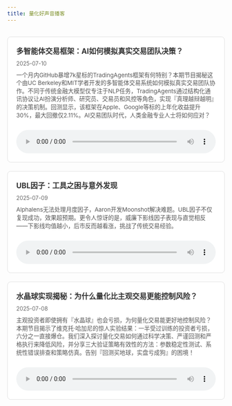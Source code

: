 ```yaml
---
title: 量化好声音播客
---
```


<div class="podcast-grid">
  <div class="podcast-card">
    <div class="podcast-info">
      <h3><a href="/podcast/10-trading-agents/">多智能体交易框架：AI如何模拟真实交易团队决策？</a></h3>
      <p class="podcast-date">2025-07-10</p>
      <p class="podcast-desc">一个月内GitHub暴增7k星标的TradingAgents框架有何特别？本期节目揭秘这个由UC Berkeley和MIT学者开发的多智能体交易系统如何模拟真实交易团队协作。不同于传统金融大模型仅专注于NLP任务，TradingAgents通过结构化通讯协议让AI扮演分析师、研究员、交易员和风控等角色，实现『真理越辩越明』的决策机制。回测显示，该框架在Apple、Google等标的上年化收益提升30%，最大回撤仅2.11%。AI交易团队时代，人类金融专业人士将如何应对？</p>
      <audio controls><source src="https://cdn.jsdelivr.net/gh/zillionare/podcast@main/2025/07/10-final.mp3" type="audio/mpeg">您的浏览器不支持音频播放。</audio>
    </div>
  </div>
  <div class="podcast-card">
    <div class="podcast-info">
      <h3><a href="/podcast/13-ubl-2/">UBL因子：工具之困与意外发现</a></h3>
      <p class="podcast-date">2025-07-09</p>
      <p class="podcast-desc">Alphalens无法处理月度因子，Aaron开发Moonshot解决难题。UBL因子不仅复现成功，效果超预期。更令人惊讶的是，威廉下影线因子表现与直觉相反——下影线均值越小，后市反而越看涨，挑战了传统交易经验。</p>
      <audio controls><source src="https://cdn.jsdelivr.net/gh/zillionare/podcast@main/2025/07/13.mp3" type="audio/mpeg">您的浏览器不支持音频播放。</audio>
    </div>
  </div>
  <div class="podcast-card">
    <div class="podcast-info">
      <h3><a href="/podcast/12-量化交易是怎么控制风险的/">水晶球实现揭秘：为什么量化比主观交易更能控制风险？</a></h3>
      <p class="podcast-date">2025-07-08</p>
      <p class="podcast-desc">主观投资者即使拥有『水晶球』也会亏损，为何量化交易能更好地控制风险？本期节目揭示了维克托·哈加尼的惊人实验结果：一半受过训练的投资者亏损，六分之一直接爆仓。我们深入探讨量化交易如何通过科学决策、严谨回测和严格执行来降低风险，并分享三大验证策略有效性的方法：参数稳定性测试、系统性错误排查和策略仿真。告别『回测买地球，实盘亏成狗』的困境！</p>
      <audio controls><source src="https://cdn.jsdelivr.net/gh/zillionare/podcast@main/2025/07/12-final.mp3" type="audio/mpeg">您的浏览器不支持音频播放。</audio>
    </div>
  </div>
</div>

<style>
.podcast-grid {
  display: grid;
  grid-template-columns: repeat(auto-fill, minmax(350px, 1fr));
  gap: 20px;
  margin: 30px 0;
}

.podcast-card {
  border: 1px solid #e0e0e0;
  border-radius: 8px;
  overflow: hidden;
  transition: transform 0.3s ease, box-shadow 0.3s ease;
  background: #fff;
}

.podcast-card:hover {
  transform: translateY(-5px);
  box-shadow: 0 10px 20px rgba(0,0,0,0.1);
}

.podcast-info {
  padding: 20px;
}

.podcast-info h3 {
  margin: 0 0 10px 0;
  font-size: 1.2em;
}

.podcast-info h3 a {
  text-decoration: none;
  color: #333;
}

.podcast-info h3 a:hover {
  color: #007acc;
}

.podcast-date {
  color: #666;
  font-size: 0.9em;
  margin: 5px 0;
}

.podcast-desc {
  font-size: 0.95em;
  color: #555;
  margin: 10px 0;
  line-height: 1.4;
}

.podcast-info audio {
  width: 100%;
  margin-top: 15px;
}
</style>
